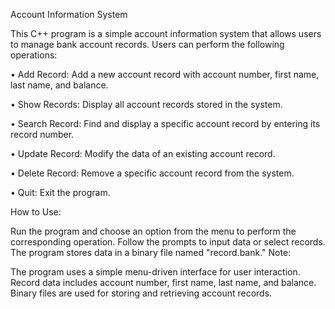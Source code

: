 Account Information System

This C++ program is a simple account information system that allows users to manage bank account records. Users can perform the following operations:

•	Add Record: Add a new account record with account number, first name, last name, and balance.

•	Show Records: Display all account records stored in the system.

•	Search Record: Find and display a specific account record by entering its record number.

•	Update Record: Modify the data of an existing account record.

•	Delete Record: Remove a specific account record from the system.

•	Quit: Exit the program.



How to Use:

Run the program and choose an option from the menu to perform the corresponding operation.
Follow the prompts to input data or select records.
The program stores data in a binary file named "record.bank."
Note:

The program uses a simple menu-driven interface for user interaction.
Record data includes account number, first name, last name, and balance.
Binary files are used for storing and retrieving account records.
